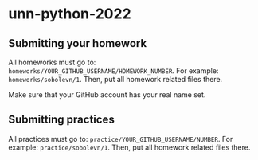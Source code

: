 # unn-python-2022

## Submitting your homework

All homeworks must go to: `homeworks/YOUR_GITHUB_USERNAME/HOMEWORK_NUMBER`.
For example: `homeworks/sobolevn/1`.
Then, put all homework related files there.

Make sure that your GitHub account has your real name set.


## Submitting practices

All practices must go to: `practice/YOUR_GITHUB_USERNAME/NUMBER`.
For example: `practice/sobolevn/1`.
Then, put all homework related files there.
